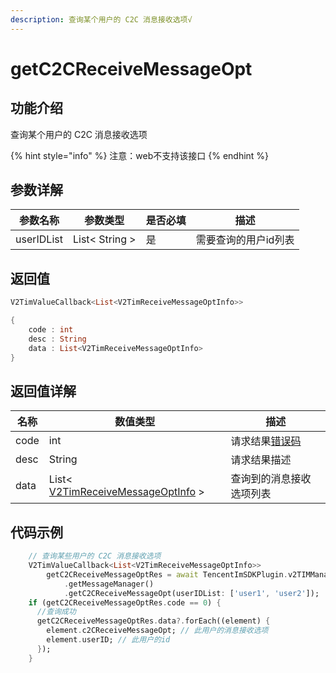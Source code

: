 ```yaml
---
description: 查询某个用户的 C2C 消息接收选项√
---
```


# getC2CReceiveMessageOpt

## 功能介绍

查询某个用户的 C2C 消息接收选项

{% hint style="info" %}
注意：web不支持该接口
{% endhint %}

## 参数详解

| 参数名称       | 参数类型           | 是否必填 | 描述          |
| ---------- | -------------- | ---- | ----------- |
| userIDList | List< String > | 是    | 需要查询的用户id列表 |

## 返回值

```dart
V2TimValueCallback<List<V2TimReceiveMessageOptInfo>>

{
    code : int
    desc : String
    data : List<V2TimReceiveMessageOptInfo>
}
```

## 返回值详解

| 名称   | 数值类型                                                                                         | 描述                                                             |
| ---- | -------------------------------------------------------------------------------------------- | -------------------------------------------------------------- |
| code | int                                                                                          | 请求结果[错误码](https://cloud.tencent.com/document/product/269/1671) |
| desc | String                                                                                       | 请求结果描述                                                         |
| data | List< [V2TimReceiveMessageOptInfo](../keyClass/message/v2timreceivemessageoptinfo.md) > | 查询到的消息接收选项列表                                                   |

## 代码示例  &#x20;

```dart
    // 查询某些用户的 C2C 消息接收选项
    V2TimValueCallback<List<V2TimReceiveMessageOptInfo>>
        getC2CReceiveMessageOptRes = await TencentImSDKPlugin.v2TIMManager
            .getMessageManager()
            .getC2CReceiveMessageOpt(userIDList: ['user1', 'user2']);
    if (getC2CReceiveMessageOptRes.code == 0) {
      //查询成功
      getC2CReceiveMessageOptRes.data?.forEach((element) {
        element.c2CReceiveMessageOpt; // 此用户的消息接收选项
        element.userID; // 此用户的id
      });
    }
```
